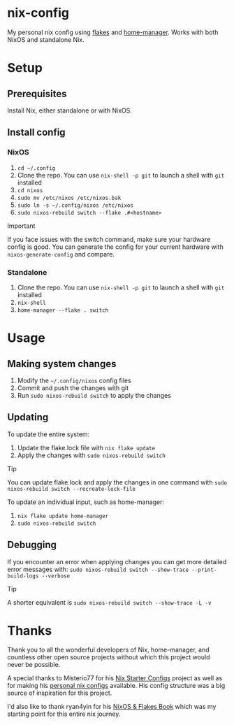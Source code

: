 # nix-config
My personal nix config using [flakes](https://nixos.wiki/wiki/Flakes) and [home-manager](https://nix-community.github.io/home-manager/). Works with both NixOS and standalone Nix.

# Setup
## Prerequisites
Install Nix, either standalone or with NixOS.

## Install config
### NixOS
1. `cd ~/.config`
2. Clone the repo. You can use `nix-shell -p git` to launch a shell with `git` installed
3. `cd nixos`
4. `sudo mv /etc/nixos /etc/nixos.bak`
5. `sudo ln -s ~/.config/nixos /etc/nixos`
6. `sudo nixos-rebuild switch --flake .#<hostname>`
> [!IMPORTANT]  
> If you face issues with the switch command, make sure your hardware config is good.
> You can generate the config for your current hardware with `nixos-generate-config` and compare.

### Standalone
1. Clone the repo. You can use `nix-shell -p git` to launch a shell with `git` installed
2. `nix-shell`
3. `home-manager --flake . switch`

# Usage
## Making system changes
1. Modify the `~/.config/nixos` config files
2. Commit and push the changes with git
3. Run `sudo nixos-rebuild switch` to apply the changes

## Updating
To update the entire system:
1. Update the flake.lock file with `nix flake update`
2. Apply the changes with `sudo nixos-rebuild switch`
> [!TIP]
> You can update flake.lock and apply the changes in one command with `sudo nixos-rebuild switch --recreate-lock-file`

To update an individual input, such as home-manager:
1. `nix flake update home-manager`
2. `sudo nixos-rebuild switch`

## Debugging
If you encounter an error when applying changes you can get more detailed error messages with:
`sudo nixos-rebuild switch --show-trace --print-build-logs --verbose`
> [!TIP]
> A shorter equivalent is `sudo nixos-rebuild switch --show-trace -L -v`


# Thanks
Thank you to all the wonderful developers of Nix, home-manager, and countless other open source
projects without which this project would never be possible.

A special thanks to Misterio77 for his [Nix Starter Configs](https://github.com/Misterio77/nix-starter-configs) project as well as for making his [personal nix configs](https://github.com/Misterio77/nix-config) available. His config structure was a big source of inspiration for this project.

I'd also like to thank ryan4yin for his [NixOS & Flakes Book](https://github.com/ryan4yin/nixos-and-flakes-book) which was my starting point for this entire nix journey.
